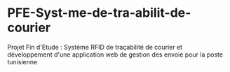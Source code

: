 # PFE-Syst-me-de-tra-abilit-de-courier
Projet Fin d'Etude : Systéme RFID de traçabilité de courier et développement d'une application web de gestion des envoie pour la poste tunisienne
